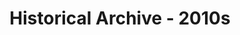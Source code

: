 ---
title: "Historical Archive - 2010s"
layout: collection
permalink: "/history/archive/2010s/"
collection: 2010s
entries_layout: grid
classes: wide
sidebar:
  nav: didnav 
share: true
---